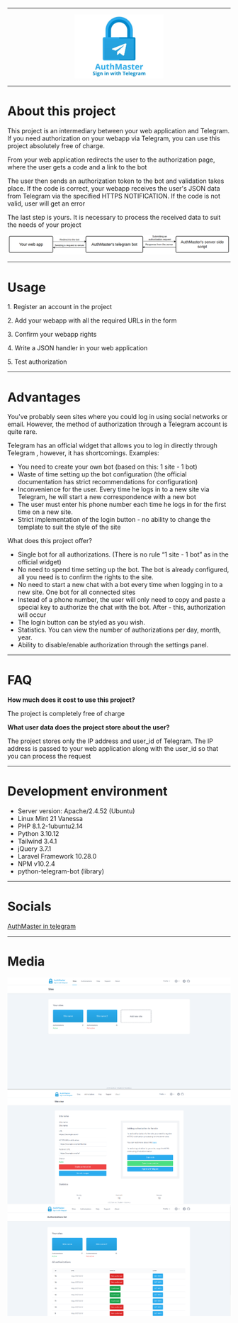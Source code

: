 <hr>

<p align="center">
    <img src="https://github.com/VladimirKostikov/authmaster-telegram-authorization/blob/main/docs/logo.jpg?raw=true" width="200">
</p>

<hr>

<h1>About this project</h1>

<p> This project is an intermediary between your web application and Telegram. If you need authorization on your webapp via Telegram, you can use this project absolutely free of charge.</p>

<p>From your web application redirects the user to the authorization page, where the user gets a code and a link to the bot</p>

<p>The user then sends an authorization token to the bot and validation takes place. If the code is correct, your webapp receives the user's JSON data from Telegram via the specified HTTPS NOTIFICATION. If the code is not valid, user will get an error</p>

<p>The last step is yours. It is necessary to process the received data to suit the needs of your project</p>

<p align="center">
    <img src="https://github.com/VladimirKostikov/authmaster-telegram-authorization/blob/main/docs/scheme.png?raw=true">
</p>

<hr>

<h1>Usage</h1>

<p>1. Register an account in the project</p>
<p>2. Add your webapp with all the required URLs in the form</p>
<p>3. Confirm your webapp rights</p>
<p>4. Write a JSON handler in your web application</p>
<p>5. Test authorization</p>

<hr>


<h1>Advantages</h1>



<p>
    You've probably seen sites where you could log in using social networks or email. However, the method of authorization through a Telegram account is quite rare.
</p>

<p>
    Telegram has an official widget that allows you to log in directly through Telegram , however, it has shortcomings. Examples:
</p>

- You need to create your own bot (based on this: 1 site - 1 bot)
- Waste of time setting up the bot configuration (the official documentation has strict recommendations for configuration)
- Inconvenience for the user. Every time he logs in to a new site via Telegram, he will start a new correspondence with a new bot
- The user must enter his phone number each time he logs in for the first time on a new site.
- Strict implementation of the login button - no ability to change the template to suit the style of the site

<p>What does this project offer?</p>

- Single bot for all authorizations. (There is no rule “1 site - 1 bot” as in the official widget)
- No need to spend time setting up the bot. The bot is already configured, all you need is to confirm the rights to the site.
- No need to start a new chat with a bot every time when logging in to a new site. One bot for all connected sites
- Instead of a phone number, the user will only need to copy and paste a special key to authorize the chat with the bot. After - this, authorization will occur
- The login button can be styled as you wish.
- Statistics. You can view the number of authorizations per day, month, year.
- Ability to disable/enable authorization through the settings panel.

<hr>

<h1>FAQ</h1>

<b>How much does it cost to use this project?</b>

<p>The project is completely free of charge</p>

<b>What user data does the project store about the user?</b>

<p>The project stores only the IP address and user_id of Telegram. The IP address is passed to your web application along with the user_id so that you can process the request</p>

<hr>

<h1>Development environment</h1>

- Server version: Apache/2.4.52 (Ubuntu)
- Linux Mint 21 Vanessa
- PHP 8.1.2-1ubuntu2.14
- Python 3.10.12
- Tailwind 3.4.1
- jQuery 3.7.1
- Laravel Framework 10.28.0
- NPM v10.2.4
- python-telegram-bot (library)

<hr>

<h1>Socials</h1>

<p><a href="https://t.me/authmaster">AuthMaster in telegram</a></p>


<hr>

<h1>Media</h1>

<img src="https://github.com/VladimirKostikov/authmaster-telegram-authorization/blob/main/docs/screen1.png?raw=true">

<img src="https://github.com/VladimirKostikov/authmaster-telegram-authorization/blob/main/docs/screen2.png?raw=true">

<img src="https://github.com/VladimirKostikov/authmaster-telegram-authorization/blob/main/docs/screen3.png?raw=true">